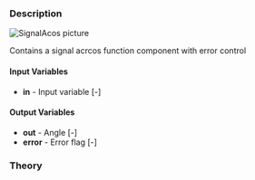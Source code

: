 ### Description
![SignalAcos picture](SignalAcos.svg)

Contains a signal acrcos function component with error control

#### Input Variables
* **in** - Input variable [-]

#### Output Variables
* **out** - Angle [-]
* **error** - Error flag [-]

### Theory
<!---EQUATION out = \begin{cases}\arccos(1), &input > 1\\ \arccos(input), &-1 \le input \le 1\\ \arccos(-1), &input < -1\end{cases}--->
<!---EQUATION error = \begin{cases}1, &input > 1\\ 0, &-1 \le input \le 1\\ 1, &input < -1\end{cases}--->

